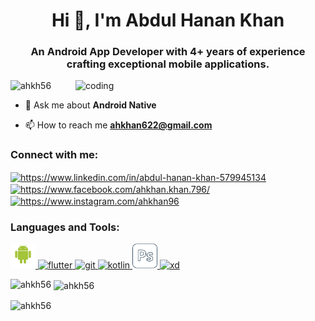 <h1 align="center">Hi 👋, I'm Abdul Hanan Khan</h1>
<h3 align="center">An Android App Developer with 4+ years of experience crafting exceptional mobile applications.</h3>

<img align="right" alt="coding" width="400" src="https://miro.medium.com/v2/resize:fit:640/format:webp/1*zzTEyTwyy7jXibtqVWg84Q.gif">

<p align="left"> <img src="https://komarev.com/ghpvc/?username=ahkh56&label=Profile%20views&color=0e75b6&style=flat" alt="ahkh56" /> </p>

- 💬 Ask me about **Android Native**

- 📫 How to reach me **ahkhan622@gmail.com**

<h3 align="left">Connect with me:</h3>
<p align="left">
<a href="https://linkedin.com/in/https://www.linkedin.com/in/abdul-hanan-khan-579945134" target="blank"><img align="center" src="https://raw.githubusercontent.com/rahuldkjain/github-profile-readme-generator/master/src/images/icons/Social/linked-in-alt.svg" alt="https://www.linkedin.com/in/abdul-hanan-khan-579945134" height="30" width="40" /></a>
<a href="https://fb.com/https://www.facebook.com/ahkhan.khan.796/" target="blank"><img align="center" src="https://raw.githubusercontent.com/rahuldkjain/github-profile-readme-generator/master/src/images/icons/Social/facebook.svg" alt="https://www.facebook.com/ahkhan.khan.796/" height="30" width="40" /></a>
<a href="https://instagram.com/https://www.instagram.com/ahkhan96" target="blank"><img align="center" src="https://raw.githubusercontent.com/rahuldkjain/github-profile-readme-generator/master/src/images/icons/Social/instagram.svg" alt="https://www.instagram.com/ahkhan96" height="30" width="40" /></a>
</p>

<h3 align="left">Languages and Tools:</h3>
<p align="left"> <a href="https://developer.android.com" target="_blank" rel="noreferrer"> <img src="https://raw.githubusercontent.com/devicons/devicon/master/icons/android/android-original-wordmark.svg" alt="android" width="40" height="40"/> </a> <a href="https://flutter.dev" target="_blank" rel="noreferrer"> <img src="https://www.vectorlogo.zone/logos/flutterio/flutterio-icon.svg" alt="flutter" width="40" height="40"/> </a> <a href="https://git-scm.com/" target="_blank" rel="noreferrer"> <img src="https://www.vectorlogo.zone/logos/git-scm/git-scm-icon.svg" alt="git" width="40" height="40"/> </a> <a href="https://kotlinlang.org" target="_blank" rel="noreferrer"> <img src="https://www.vectorlogo.zone/logos/kotlinlang/kotlinlang-icon.svg" alt="kotlin" width="40" height="40"/> </a> <a href="https://www.photoshop.com/en" target="_blank" rel="noreferrer"> <img src="https://raw.githubusercontent.com/devicons/devicon/master/icons/photoshop/photoshop-line.svg" alt="photoshop" width="40" height="40"/> </a> <a href="https://www.adobe.com/products/xd.html" target="_blank" rel="noreferrer"> <img src="https://cdn.worldvectorlogo.com/logos/adobe-xd.svg" alt="xd" width="40" height="40"/> </a> </p>

<p><img align="left" src="https://github-readme-stats.vercel.app/api/top-langs?username=ahkh56&show_icons=true&locale=en&layout=compact" alt="ahkh56" /></p>

<p>&nbsp;<img align="center" src="https://github-readme-stats.vercel.app/api?username=ahkh56&show_icons=true&locale=en" alt="ahkh56" /></p>

<p><img align="center" src="https://github-readme-streak-stats.herokuapp.com/?user=ahkh56&" alt="ahkh56" /></p>
